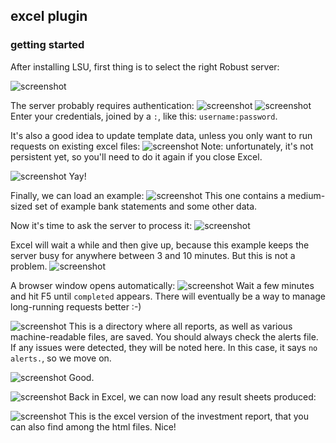 ## excel plugin
### getting started
After installing LSU, first thing is to select the right Robust server:

![screenshot](https://raw.githubusercontent.com/koo5/accounts-assessor-public-wiki/master/excel_usage/20210903004539.png)

The server probably requires authentication:
![screenshot](https://raw.githubusercontent.com/koo5/accounts-assessor-public-wiki/master/excel_usage/20210903004550.png)
![screenshot](https://raw.githubusercontent.com/koo5/accounts-assessor-public-wiki/master/excel_usage/20210903004607.png)
Enter your credentials, joined by a `:`, like this: `username:password`.

It's also a good idea to update template data, unless you only want to run requests on existing excel files:
![screenshot](https://raw.githubusercontent.com/koo5/accounts-assessor-public-wiki/master/excel_usage/20210903004618.png)
 Note: unfortunately, it's not persistent yet, so you'll need to do it again if you close Excel.

![screenshot](https://raw.githubusercontent.com/koo5/accounts-assessor-public-wiki/master/excel_usage/20210903004635.png)
Yay!

Finally, we can load an example:
![screenshot](https://raw.githubusercontent.com/koo5/accounts-assessor-public-wiki/master/excel_usage/20210903004646.png)
 This one contains a medium-sized set of example bank statements and some other data.


Now it's time to ask the server to process it:
![screenshot](https://raw.githubusercontent.com/koo5/accounts-assessor-public-wiki/master/excel_usage/20210903005405.png)

Excel will wait a while and then give up, because this example keeps the server busy for anywhere between 3 and 10 minutes. But this is not a problem.
![screenshot](https://raw.githubusercontent.com/koo5/accounts-assessor-public-wiki/master/excel_usage/20210903005521.png)


A browser window opens automatically:
![screenshot](https://raw.githubusercontent.com/koo5/accounts-assessor-public-wiki/master/excel_usage/20210903010716.png)
 Wait a few minutes and hit F5 until `completed` appears. There will eventually be a way to manage long-running requests better :-)

![screenshot](https://raw.githubusercontent.com/koo5/accounts-assessor-public-wiki/master/excel_usage/20210903010732.png)
 This is a directory where all reports, as well as various machine-readable files, are saved. You should always check the alerts file. If any issues were detected, they will be noted here. In this case, it says `no alerts.`, so we move on.

![screenshot](https://raw.githubusercontent.com/koo5/accounts-assessor-public-wiki/master/excel_usage/20210903010743.png)
Good.

![screenshot](https://raw.githubusercontent.com/koo5/accounts-assessor-public-wiki/master/excel_usage/20210903011009.png)
Back in Excel, we can now load any result sheets produced:

![screenshot](https://raw.githubusercontent.com/koo5/accounts-assessor-public-wiki/master/excel_usage/20210903011026.png)
This is the excel version of the investment report, that you can also find among the html files. Nice!


